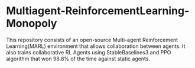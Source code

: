 # Multiagent-ReinforcementLearning-Monopoly
This repository consists of an open-source Multi-agent Reinforcement Learning(MARL) environment that allows collaboration between agents. It also trains collaborative RL Agents using StableBaselines3 and PPO algorithm that won 98.8\% of the time against static agents.
